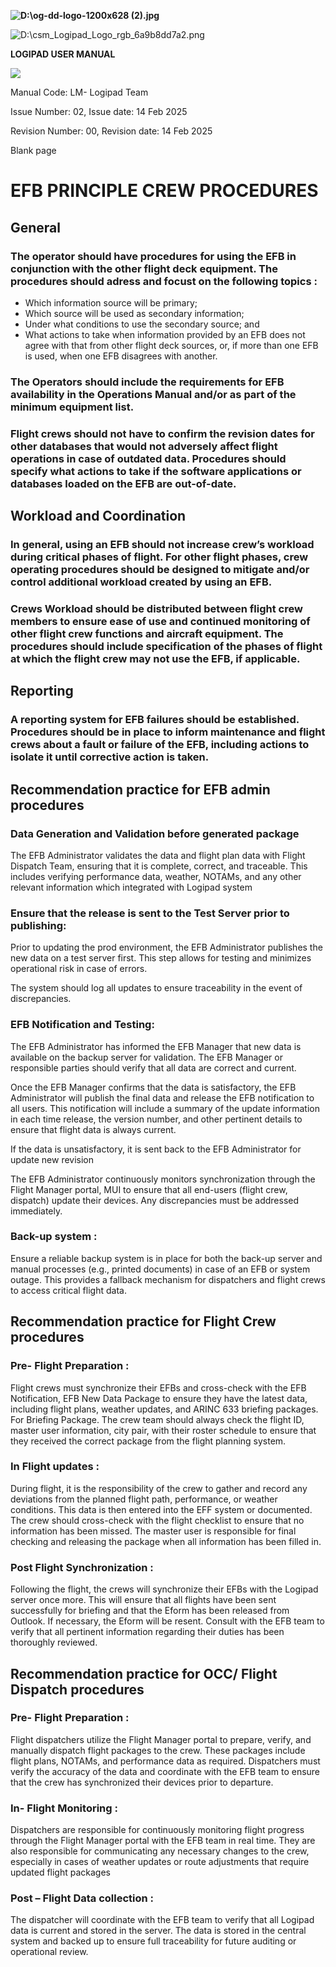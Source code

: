 **![D:\\og-dd-logo-1200x628 (2).jpg](media/0606ca5628079ef13936db4fee95401c.jpeg)**

![D:\\csm_Logipad_Logo_rgb_6a9b8dd7a2.png](media/feb27d0a82e329ed73c7120de86f2efb.png)

**LOGIPAD USER MANUAL**

**![](media/ab36b643f45515574436c82d5c523443.png)**

Manual Code: LM- Logipad Team

Issue Number: 02, Issue date: 14 Feb 2025

Revision Number: 00, Revision date: 14 Feb 2025

Blank page

# EFB PRINCIPLE CREW PROCEDURES

## General

### The operator should have procedures for using the EFB in conjunction with the other flight deck equipment. The procedures should adress and focust on the following topics :

-   Which information source will be primary;
-   Which source will be used as secondary information;
-   Under what conditions to use the secondary source; and
-   What actions to take when information provided by an EFB does not agree with that from other flight deck sources, or, if more than one EFB is used, when one EFB disagrees with another.

### The Operators should include the requirements for EFB availability in the Operations Manual and/or as part of the minimum equipment list.

### Flight crews should not have to confirm the revision dates for other databases that would not adversely affect flight operations in case of outdated data. Procedures should specify what actions to take if the software applications or databases loaded on the EFB are out-of-date.

## Workload and Coordination

### In general, using an EFB should not increase crew’s workload during critical phases of flight. For other flight phases, crew operating procedures should be designed to mitigate and/or control additional workload created by using an EFB.

### Crews Workload should be distributed between flight crew members to ensure ease of use and continued monitoring of other flight crew functions and aircraft equipment. The procedures should include specification of the phases of flight at which the flight crew may not use the EFB, if applicable.

## Reporting

### A reporting system for EFB failures should be established. Procedures should be in place to inform maintenance and flight crews about a fault or failure of the EFB, including actions to isolate it until corrective action is taken.

## Recommendation practice for EFB admin procedures

### Data Generation and Validation before generated package

The EFB Administrator validates the data and flight plan data with Flight Dispatch Team, ensuring that it is complete, correct, and traceable. This includes verifying performance data, weather, NOTAMs, and any other relevant information which integrated with Logipad system

### Ensure that the release is sent to the Test Server prior to publishing:

Prior to updating the prod environment, the EFB Administrator publishes the new data on a test server first. This step allows for testing and minimizes operational risk in case of errors.

The system should log all updates to ensure traceability in the event of discrepancies.

### EFB Notification and Testing:

The EFB Administrator has informed the EFB Manager that new data is available on the backup server for validation. The EFB Manager or responsible parties should verify that all data are correct and current.

Once the EFB Manager confirms that the data is satisfactory, the EFB Administrator will publish the final data and release the EFB notification to all users. This notification will include a summary of the update information in each time release, the version number, and other pertinent details to ensure that flight data is always current.

If the data is unsatisfactory, it is sent back to the EFB Administrator for update new revision

The EFB Administrator continuously monitors synchronization through the Flight Manager portal, MUI to ensure that all end-users (flight crew, dispatch) update their devices. Any discrepancies must be addressed immediately.

### Back-up system :

Ensure a reliable backup system is in place for both the back-up server and manual processes (e.g., printed documents) in case of an EFB or system outage. This provides a fallback mechanism for dispatchers and flight crews to access critical flight data.

## Recommendation practice for Flight Crew procedures

### Pre- Flight Preparation :

Flight crews must synchronize their EFBs and cross-check with the EFB Notification, EFB New Data Package to ensure they have the latest data, including flight plans, weather updates, and ARINC 633 briefing packages. For Briefing Package. The crew team should always check the flight ID, master user information, city pair, with their roster schedule to ensure that they received the correct package from the flight planning system.

### In Flight updates :

During flight, it is the responsibility of the crew to gather and record any deviations from the planned flight path, performance, or weather conditions. This data is then entered into the EFF system or documented. The crew should cross-check with the flight checklist to ensure that no information has been missed. The master user is responsible for final checking and releasing the package when all information has been filled in.

### Post Flight Synchronization :

Following the flight, the crews will synchronize their EFBs with the Logipad server once more. This will ensure that all flights have been sent successfully for briefing and that the Eform has been released from Outlook. If necessary, the Eform will be resent. Consult with the EFB team to verify that all pertinent information regarding their duties has been thoroughly reviewed.

## Recommendation practice for OCC/ Flight Dispatch procedures

### Pre- Flight Preparation :

Flight dispatchers utilize the Flight Manager portal to prepare, verify, and manually dispatch flight packages to the crew. These packages include flight plans, NOTAMs, and performance data as required. Dispatchers must verify the accuracy of the data and coordinate with the EFB team to ensure that the crew has synchronized their devices prior to departure.

### In- Flight Monitoring :

Dispatchers are responsible for continuously monitoring flight progress through the Flight Manager portal with the EFB team in real time. They are also responsible for communicating any necessary changes to the crew, especially in cases of weather updates or route adjustments that require updated flight packages

### Post – Flight Data collection :

The dispatcher will coordinate with the EFB team to verify that all Logipad data is current and stored in the server. The data is stored in the central system and backed up to ensure full traceability for future auditing or operational review.
